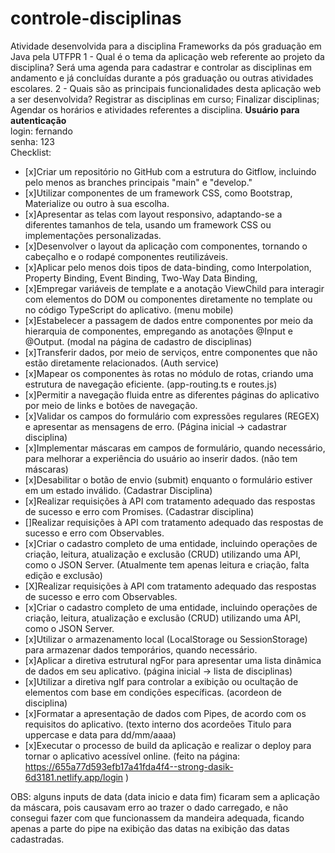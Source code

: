 # controle-disciplinas
Atividade desenvolvida para a disciplina Frameworks da pós graduação em Java pela UTFPR
1 - Qual é o tema da aplicação web referente ao projeto da disciplina?
Será uma agenda para cadastrar e controlar as disciplinas em andamento e já concluídas durante a pós graduação ou outras atividades escolares.
2 - Quais são as principais funcionalidades desta aplicação web a ser desenvolvida?
Registrar as disciplinas em curso;
Finalizar disciplinas;
Agendar os horários e atividades referentes a disciplina.
<b> Usuário para autenticação </b></br>
login: fernando </br>
senha: 123 </br>
Checklist:
- [x]Criar um repositório no GitHub com a estrutura do Gitflow, incluindo pelo menos as branches principais "main" e "develop."
- [x]Utilizar componentes de um framework CSS, como Bootstrap, Materialize ou outro à sua escolha.
- [x]Apresentar as telas com layout responsivo, adaptando-se a diferentes tamanhos de tela, usando um framework CSS ou implementações personalizadas.
- [x]Desenvolver o layout da aplicação com componentes, tornando o cabeçalho e o rodapé componentes reutilizáveis.
- [x]Aplicar pelo menos dois tipos de data-binding, como Interpolation, Property Binding, Event Binding, Two-Way Data Binding, 
- [x]Empregar variáveis de template e a anotação ViewChild para interagir com elementos do DOM ou componentes diretamente no template ou no código TypeScript do aplicativo. (menu mobile)
- [x]Estabelecer a passagem de dados entre componentes por meio da hierarquia de componentes, empregando as anotações @Input e @Output. (modal na página de cadastro de disciplinas)
- [x]Transferir dados, por meio de serviços, entre componentes que não estão diretamente relacionados.  (Auth service)
- [x]Mapear os componentes às rotas no módulo de rotas, criando uma estrutura de navegação eficiente. (app-routing.ts e routes.js)
- [x]Permitir a navegação fluida entre as diferentes páginas do aplicativo por meio de links e botões de navegação.
- [x]Validar os campos do formulário com expressões regulares (REGEX) e apresentar as mensagens de erro. (Página inicial -> cadastrar disciplina)
- [x]Implementar máscaras em campos de formulário, quando necessário, para melhorar a experiência do usuário ao inserir dados. (não tem máscaras)
- [x]Desabilitar o botão de envio (submit) enquanto o formulário estiver em um estado inválido. (Cadastrar Disciplina)
- [x]Realizar requisições à API com tratamento adequado das respostas de sucesso e erro com Promises.  (Cadastrar disciplina)
- []Realizar requisições à API com tratamento adequado das respostas de sucesso e erro com Observables.
- [x]Criar o cadastro completo de uma entidade, incluindo operações de criação, leitura, atualização e exclusão (CRUD) utilizando uma API, como o JSON Server. (Atualmente tem apenas leitura e criação, falta edição e exclusão)
- [X]Realizar requisições à API com tratamento adequado das respostas de sucesso e erro com Observables.
- [x]Criar o cadastro completo de uma entidade, incluindo operações de criação, leitura, atualização e exclusão (CRUD) utilizando uma API, como o JSON Server. 
- [x]Utilizar o armazenamento local (LocalStorage ou SessionStorage) para armazenar dados temporários, quando necessário.
- [x]Aplicar a diretiva estrutural ngFor para apresentar uma lista dinâmica de dados em seu aplicativo. (página inicial -> lista de disciplinas)
- [x]Utilizar a diretiva ngIf para controlar a exibição ou ocultação de elementos com base em condições específicas. (acordeon de disciplina)
- [x]Formatar a apresentação de dados com Pipes, de acordo com os requisitos do aplicativo. (texto interno dos acordeões Titulo para uppercase e data para dd/mm/aaaa)
- [x]Executar o processo de build da aplicação e realizar o deploy para tornar o aplicativo acessível online. (feito na página: https://655a77d593efb17a41fda4f4--strong-dasik-6d3181.netlify.app/login )


OBS: alguns inputs de data (data inicio e data fim) ficaram sem a aplicação da máscara, pois causavam erro ao trazer o dado carregado, e não consegui fazer com que funcionassem da mandeira adequada, ficando apenas a parte do pipe na exibição das datas na exibição das datas cadastradas.